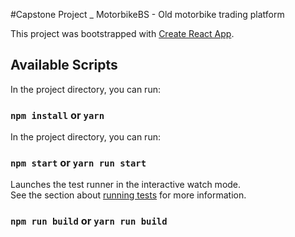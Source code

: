 #Capstone Project _ MotorbikeBS - Old motorbike trading platform

This project was bootstrapped with [Create React App](https://github.com/facebook/create-react-app).

## Available Scripts
In the project directory, you can run:
### `npm install` or `yarn`

In the project directory, you can run:
### `npm start` or `yarn run start`


Launches the test runner in the interactive watch mode.\
See the section about [running tests](https://facebook.github.io/create-react-app/docs/running-tests) for more information.

### `npm run build` or `yarn run build`

